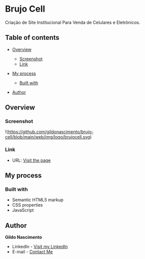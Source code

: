 # Brujo Cell

Criação de Site Institucional Para Venda de Celulares e Eletrônicos.

## Table of contents

- [Overview](#overview)

  - [Screenshot](#screenshot)
  - [Link](#link)

- [My process](#my-process)

  - [Built with](#built-with)

- [Author](#author)

  

## Overview

### Screenshot
!(https://github.com/gildonascimento/brujo-cell/blob/main/web/img/logo/brujocell.svg)




### Link

- URL: [Visit the page](https://brujocell.netlify.app/)



## My process

### Built with

- Semantic HTML5 markup
- CSS properties
- JavaScript



## Author

**Gildo Nascimento**

- LinkedIn - [Visit my LinkedIn](https://www.linkedin.com/in/gildonascimento/)
- E-mail - [Contact Me](mailto:bcgildo@gmail.com)
